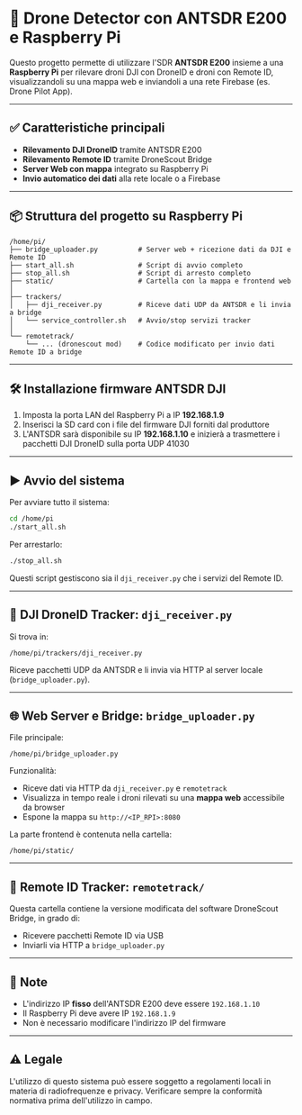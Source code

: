 # 📡 Drone Detector con ANTSDR E200 e Raspberry Pi

Questo progetto permette di utilizzare l'SDR **ANTSDR E200** insieme a una **Raspberry Pi** per rilevare droni DJI con DroneID e droni con Remote ID, visualizzandoli su una mappa web e inviandoli a una rete Firebase (es. Drone Pilot App).

---

## ✅ Caratteristiche principali

* **Rilevamento DJI DroneID** tramite ANTSDR E200
* **Rilevamento Remote ID** tramite DroneScout Bridge
* **Server Web con mappa** integrato su Raspberry Pi
* **Invio automatico dei dati** alla rete locale o a Firebase

---

## 📦 Struttura del progetto su Raspberry Pi

```
/home/pi/
├── bridge_uploader.py          # Server web + ricezione dati da DJI e Remote ID
├── start_all.sh                # Script di avvio completo
├── stop_all.sh                 # Script di arresto completo
├── static/                     # Cartella con la mappa e frontend web
│
├── trackers/                  
│   ├── dji_receiver.py         # Riceve dati UDP da ANTSDR e li invia a bridge
│   └── service_controller.sh   # Avvio/stop servizi tracker
│
└── remotetrack/
    └── ... (dronescout mod)    # Codice modificato per invio dati Remote ID a bridge
```

---

## 🛠️ Installazione firmware ANTSDR DJI

1. Imposta la porta LAN del Raspberry Pi a IP **192.168.1.9**
2. Inserisci la SD card con i file del firmware DJI forniti dal produttore
3. L'ANTSDR sarà disponibile su IP **192.168.1.10** e inizierà a trasmettere i pacchetti DJI DroneID sulla porta UDP 41030

---

## ▶️ Avvio del sistema

Per avviare tutto il sistema:

```bash
cd /home/pi
./start_all.sh
```

Per arrestarlo:

```bash
./stop_all.sh
```

Questi script gestiscono sia il `dji_receiver.py` che i servizi del Remote ID.

---

## 🔁 DJI DroneID Tracker: `dji_receiver.py`

Si trova in:

```
/home/pi/trackers/dji_receiver.py
```

Riceve pacchetti UDP da ANTSDR e li invia via HTTP al server locale (`bridge_uploader.py`).

---

## 🌐 Web Server e Bridge: `bridge_uploader.py`

File principale:

```
/home/pi/bridge_uploader.py
```

Funzionalità:

* Riceve dati via HTTP da `dji_receiver.py` e `remotetrack`
* Visualizza in tempo reale i droni rilevati su una **mappa web** accessibile da browser
* Espone la mappa su `http://<IP_RPI>:8080`

La parte frontend è contenuta nella cartella:

```
/home/pi/static/
```

---

## 📡 Remote ID Tracker: `remotetrack/`

Questa cartella contiene la versione modificata del software DroneScout Bridge, in grado di:

* Ricevere pacchetti Remote ID via USB
* Inviarli via HTTP a `bridge_uploader.py`

---

## 📌 Note

* L'indirizzo IP **fisso** dell'ANTSDR E200 deve essere `192.168.1.10`
* Il Raspberry Pi deve avere IP `192.168.1.9`
* Non è necessario modificare l'indirizzo IP del firmware

---

## ⚠️ Legale

L'utilizzo di questo sistema può essere soggetto a regolamenti locali in materia di radiofrequenze e privacy. Verificare sempre la conformità normativa prima dell'utilizzo in campo.
